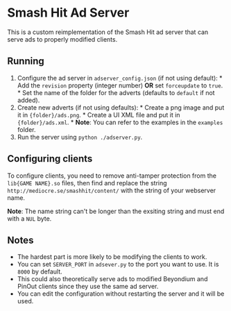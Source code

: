 # Smash Hit Ad Server 

This is a custom reimplementation of the Smash Hit ad server that can serve ads to properly modified clients.

## Running

  1. Configure the ad server in `adserver_config.json` (if not using default):
    * Add the `revision` property (integer number) **OR** set `forceupdate` to `true`.
    * Set the name of the folder for the adverts (defaults to `default` if not added).
  2. Create new adverts (if not using defaults):
    * Create a png image and put it in `{folder}/ads.png`.
    * Create a UI XML file and put it in `{folder}/ads.xml`.
    * **Note**: You can refer to the examples in the `examples` folder.
  3. Run the server using `python ./adserver.py`.

## Configuring clients

To configure clients, you need to remove anti-tamper protection from the `lib{GAME NAME}.so` files, then find and replace the string `http://mediocre.se/smashhit/content/` with the string of your webserver name.

**Note**: The name string can't be longer than the exsiting string and must end with a `NUL` byte.

## Notes

  * The hardest part is more likely to be modifying the clients to work.
  * You can set `SERVER_PORT` in `adsever.py` to the port you want to use. It is `8000` by default.
  * This could also theoretically serve ads to modified Beyondium and PinOut clients since they use the same ad server.
  * You can edit the configuration without restarting the server and it will be used.
